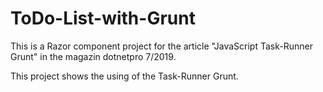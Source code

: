 # ToDo-List-with-Grunt

This is a Razor component project for the article "JavaScript Task-Runner Grunt" in the magazin dotnetpro 7/2019.

This project shows the using of the Task-Runner Grunt.
